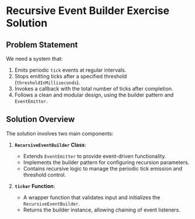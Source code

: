 # Recursive Event Builder Exercise Solution

## Problem Statement

We need a system that:

1. Emits periodic `tick` events at regular intervals.
2. Stops emitting ticks after a specified threshold (`thresholdInMilliseconds`).
3. Invokes a callback with the total number of ticks after completion.
4. Follows a clean and modular design, using the builder pattern and `EventEmitter`.

## Solution Overview

The solution involves two main components:

1. **`RecursiveEventBuilder` Class**:

   - Extends `EventEmitter` to provide event-driven functionality.
   - Implements the builder pattern for configuring recursion parameters.
   - Contains recursive logic to manage the periodic tick emission and threshold control.

2. **`ticker` Function**:
   - A wrapper function that validates input and initializes the `RecursiveEventBuilder`.
   - Returns the builder instance, allowing chaining of event listeners.
